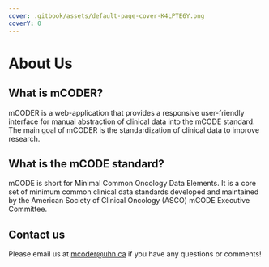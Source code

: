 ```yaml
---
cover: .gitbook/assets/default-page-cover-K4LPTE6Y.png
coverY: 0
---
```


# About Us

## What is mCODER?

mCODER is a web-application that provides a responsive user-friendly interface for manual abstraction of clinical data into the mCODE standard. The main goal of mCODER is the standardization of clinical data to improve research.

## What is the mCODE standard?

mCODE is short for Minimal Common Oncology Data Elements. It is a core set of minimum common clinical data standards developed and maintained by the American Society of Clinical Oncology (ASCO) mCODE Executive Committee.

## Contact us

Please email us at mcoder@uhn.ca if you have any questions or comments!
